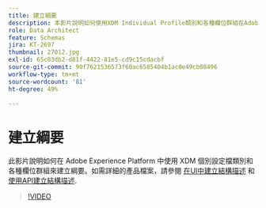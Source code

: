 ```yaml
---
title: 建立綱要
description: 本影片說明如何使用XDM Individual Profile類別和各種欄位群組在Adobe Experience Platform中建立結構描述。
role: Data Architect
feature: Schemas
jira: KT-2697
thumbnail: 27012.jpg
exl-id: 65c83db2-d81f-4422-81e5-cd9c15cdacbf
source-git-commit: 90f7621536573f60ac6585404b1ac0e49cb08496
workflow-type: tm+mt
source-wordcount: '81'
ht-degree: 49%

---
```


# 建立綱要

此影片說明如何在 Adobe Experience Platform 中使用 XDM 個別設定檔類別和各種欄位群組來建立綱要。如需詳細的產品檔案，請參閱 [在UI中建立結構描述](https://experienceleague.adobe.com/docs/experience-platform/xdm/tutorials/create-schema-ui.html?lang=zh-Hant) 和 [使用API建立結構描述](https://experienceleague.adobe.com/docs/experience-platform/xdm/tutorials/create-schema-api.html?lang=zh-Hant).

>[!VIDEO](https://video.tv.adobe.com/v/27012?quality=12&learn=on)